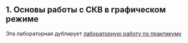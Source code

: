 ## 1. Основы работы с СКВ в графическом режиме

Эта лабораторная дублирует [лабораторную работу по практикуму](https://github.com/GeorgiyDemo/FA/tree/master/Course%20II/%D0%9F%D0%9F/part2/pract1)